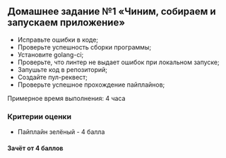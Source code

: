 ## Домашнее задание №1 «Чиним, собираем и запускаем приложение»

- Исправьте ошибки в коде;
- Проверьте успешность сборки программы;
- Установите golang-ci;
- Проверьте, что линтер не выдает ошибок при локальном запуске;
- Запушьте код в репозиторий;
- Создайте пул-реквест;
- Проверьте успешное прохождение пайплайнов;

Примерное время выполнения: 4 часа

### Критерии оценки
- Пайплайн зелёный - 4 балла

#### Зачёт от 4 баллов
